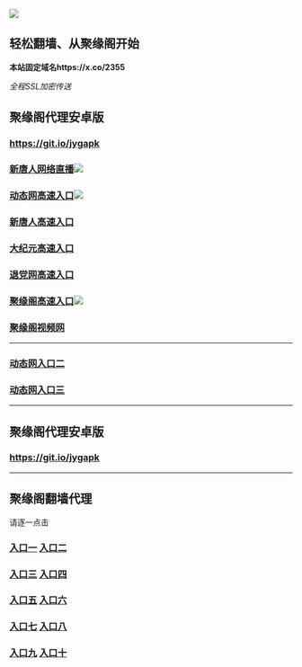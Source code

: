 
![](https://raw.githubusercontent.com/hao369/a/master/j.jpg)



## 轻松翻墙、从聚缘阁开始

**本站固定域名https://x.co/2355**

_全程SSL加密传送_



##  聚缘阁代理安卓版

### https://git.io/jygapk

### [新唐人网络直播]( https://90kapx8n8d.execute-api.us-east-2.amazonaws.com/o9987y)![](https://raw.githubusercontent.com/hao369/a/master/jygtj.gif)

### [动态网高速入口]( https://97k0kclgva.execute-api.us-east-2.amazonaws.com/21477/?id=2)![](https://raw.githubusercontent.com/hao369/a/master/jygdl.gif)

### [新唐人高速入口](https://97k0kclgva.execute-api.us-east-2.amazonaws.com/21477/?id=5)

### [大纪元高速入口](https://97k0kclgva.execute-api.us-east-2.amazonaws.com/21477/?id=7)

### [退党网高速入口](https://97k0kclgva.execute-api.us-east-2.amazonaws.com/21477/?id=8)

### [聚缘阁高速入口](https://54z8bcpa18.execute-api.ap-northeast-1.amazonaws.com/ju9865544)![](https://raw.githubusercontent.com/hao369/a/master/jyg.gif)

### [聚缘阁视频网](https://3apz3mkzu8.execute-api.ap-northeast-1.amazonaws.com/2oyu64557ed)


***

### [动态网入口二](https://x.co/ddg)

### [动态网入口三]( https://0wk970ds1f.execute-api.ap-southeast-1.amazonaws.com/000247/?id=2)



***



##  聚缘阁代理安卓版

### https://git.io/jygapk


***


## 聚缘阁翻墙代理 

请逐一点击

### **[入口一]( https://5eckwufpjd.execute-api.ap-southeast-1.amazonaws.com/6588mkhyf)** **[入口二](https://bvs8oxvzud.execute-api.ap-southeast-1.amazonaws.com/csg432)**

### **[入口三](https://s3-ap-southeast-1.amazonaws.com/jyg4/jyg.html)**  **[入口四](https://s3-ap-northeast-1.amazonaws.com/jyg9/jyg.html)**

### **[入口五](https://s3.ap-south-1.amazonaws.com/jyg5/jyg.html)**  **[入口六](https://s3-us-west-2.amazonaws.com/jyg7/jyg.html)**


###  **[入口七](https://s3-us-west-1.amazonaws.com/jyg6/jyg.html)**  **[入口八](https://s3-eu-west-1.amazonaws.com/jyg8/jyg.html)**


###  **[入口九](https://s3.eu-central-1.amazonaws.com/jyg3/jyg.html)**  **[入口十](https://s3-ap-southeast-2.amazonaws.com/jyg1/jyg.html)**




